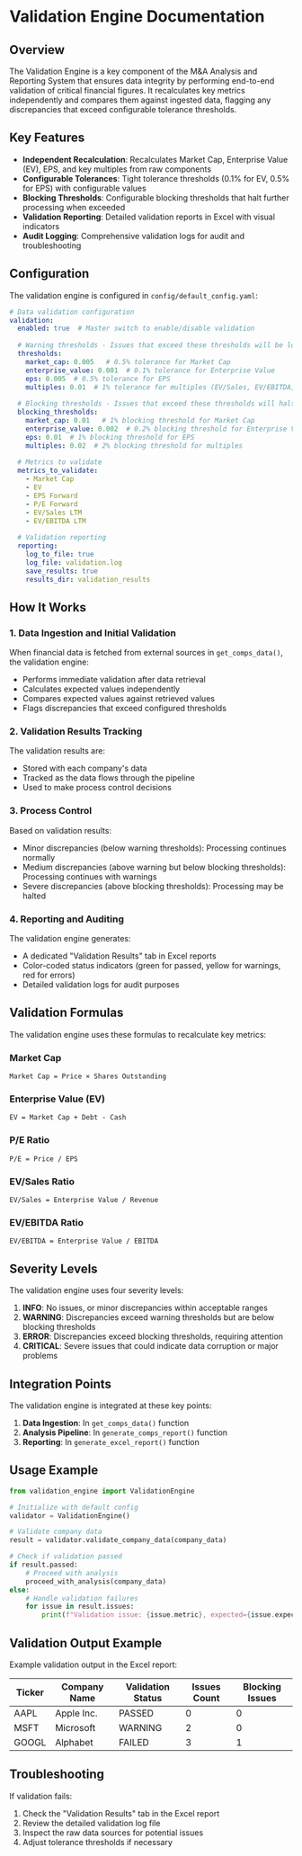 # Validation Engine Documentation

## Overview

The Validation Engine is a key component of the M&A Analysis and Reporting System that ensures data integrity by performing end-to-end validation of critical financial figures. It recalculates key metrics independently and compares them against ingested data, flagging any discrepancies that exceed configurable tolerance thresholds.

## Key Features

- **Independent Recalculation**: Recalculates Market Cap, Enterprise Value (EV), EPS, and key multiples from raw components
- **Configurable Tolerances**: Tight tolerance thresholds (0.1% for EV, 0.5% for EPS) with configurable values
- **Blocking Thresholds**: Configurable blocking thresholds that halt further processing when exceeded
- **Validation Reporting**: Detailed validation reports in Excel with visual indicators
- **Audit Logging**: Comprehensive validation logs for audit and troubleshooting

## Configuration

The validation engine is configured in `config/default_config.yaml`:

```yaml
# Data validation configuration
validation:
  enabled: true  # Master switch to enable/disable validation
  
  # Warning thresholds - Issues that exceed these thresholds will be logged as warnings
  thresholds:
    market_cap: 0.005   # 0.5% tolerance for Market Cap
    enterprise_value: 0.001  # 0.1% tolerance for Enterprise Value
    eps: 0.005  # 0.5% tolerance for EPS
    multiples: 0.01  # 1% tolerance for multiples (EV/Sales, EV/EBITDA, P/E)
  
  # Blocking thresholds - Issues that exceed these thresholds will halt processing
  blocking_thresholds:
    market_cap: 0.01   # 1% blocking threshold for Market Cap
    enterprise_value: 0.002  # 0.2% blocking threshold for Enterprise Value
    eps: 0.01  # 1% blocking threshold for EPS
    multiples: 0.02  # 2% blocking threshold for multiples
  
  # Metrics to validate
  metrics_to_validate:
    - Market Cap
    - EV
    - EPS Forward
    - P/E Forward
    - EV/Sales LTM
    - EV/EBITDA LTM
  
  # Validation reporting
  reporting:
    log_to_file: true
    log_file: validation.log
    save_results: true
    results_dir: validation_results
```

## How It Works

### 1. Data Ingestion and Initial Validation

When financial data is fetched from external sources in `get_comps_data()`, the validation engine:
- Performs immediate validation after data retrieval
- Calculates expected values independently
- Compares expected values against retrieved values
- Flags discrepancies that exceed configured thresholds

### 2. Validation Results Tracking

The validation results are:
- Stored with each company's data
- Tracked as the data flows through the pipeline
- Used to make process control decisions

### 3. Process Control

Based on validation results:
- Minor discrepancies (below warning thresholds): Processing continues normally
- Medium discrepancies (above warning but below blocking thresholds): Processing continues with warnings
- Severe discrepancies (above blocking thresholds): Processing may be halted

### 4. Reporting and Auditing

The validation engine generates:
- A dedicated "Validation Results" tab in Excel reports
- Color-coded status indicators (green for passed, yellow for warnings, red for errors)
- Detailed validation logs for audit purposes

## Validation Formulas

The validation engine uses these formulas to recalculate key metrics:

### Market Cap
```
Market Cap = Price × Shares Outstanding
```

### Enterprise Value (EV)
```
EV = Market Cap + Debt - Cash
```

### P/E Ratio
```
P/E = Price / EPS
```

### EV/Sales Ratio
```
EV/Sales = Enterprise Value / Revenue
```

### EV/EBITDA Ratio
```
EV/EBITDA = Enterprise Value / EBITDA
```

## Severity Levels

The validation engine uses four severity levels:

1. **INFO**: No issues, or minor discrepancies within acceptable ranges
2. **WARNING**: Discrepancies exceed warning thresholds but are below blocking thresholds
3. **ERROR**: Discrepancies exceed blocking thresholds, requiring attention
4. **CRITICAL**: Severe issues that could indicate data corruption or major problems

## Integration Points

The validation engine is integrated at these key points:

1. **Data Ingestion**: In `get_comps_data()` function
2. **Analysis Pipeline**: In `generate_comps_report()` function
3. **Reporting**: In `generate_excel_report()` function

## Usage Example

```python
from validation_engine import ValidationEngine

# Initialize with default config
validator = ValidationEngine()

# Validate company data
result = validator.validate_company_data(company_data)

# Check if validation passed
if result.passed:
    # Proceed with analysis
    proceed_with_analysis(company_data)
else:
    # Handle validation failures
    for issue in result.issues:
        print(f"Validation issue: {issue.metric}, expected={issue.expected}, actual={issue.actual}")
```

## Validation Output Example

Example validation output in the Excel report:

| Ticker | Company Name | Validation Status | Issues Count | Blocking Issues |
|--------|--------------|------------------|--------------|-----------------|
| AAPL   | Apple Inc.   | PASSED           | 0            | 0               |
| MSFT   | Microsoft    | WARNING          | 2            | 0               |
| GOOGL  | Alphabet     | FAILED           | 3            | 1               |

## Troubleshooting

If validation fails:

1. Check the "Validation Results" tab in the Excel report
2. Review the detailed validation log file
3. Inspect the raw data sources for potential issues
4. Adjust tolerance thresholds if necessary